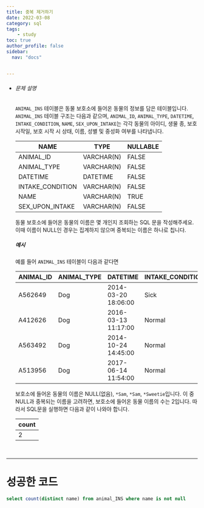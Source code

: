 ```yaml
---
title: 중복 제거하기
date: 2022-03-08
category: sql
tags:
    - study
toc: true
author_profile: false
sidebar:
  nav: "docs"


---
```


- ###### 문제 설명

  `ANIMAL_INS` 테이블은 동물 보호소에 들어온 동물의 정보를 담은 테이블입니다. `ANIMAL_INS` 테이블 구조는 다음과 같으며, `ANIMAL_ID`, `ANIMAL_TYPE`, `DATETIME`, `INTAKE_CONDITION`, `NAME`, `SEX_UPON_INTAKE`는 각각 동물의 아이디, 생물 종, 보호 시작일, 보호 시작 시 상태, 이름, 성별 및 중성화 여부를 나타냅니다.

  | NAME             | TYPE       | NULLABLE |
  | ---------------- | ---------- | -------- |
  | ANIMAL_ID        | VARCHAR(N) | FALSE    |
  | ANIMAL_TYPE      | VARCHAR(N) | FALSE    |
  | DATETIME         | DATETIME   | FALSE    |
  | INTAKE_CONDITION | VARCHAR(N) | FALSE    |
  | NAME             | VARCHAR(N) | TRUE     |
  | SEX_UPON_INTAKE  | VARCHAR(N) | FALSE    |

  동물 보호소에 들어온 동물의 이름은 몇 개인지 조회하는 SQL 문을 작성해주세요. 이때 이름이 NULL인 경우는 집계하지 않으며 중복되는 이름은 하나로 칩니다.

  ##### 예시

  예를 들어 `ANIMAL_INS` 테이블이 다음과 같다면

  | ANIMAL_ID | ANIMAL_TYPE | DATETIME            | INTAKE_CONDITION | NAME     | SEX_UPON_INTAKE |
  | --------- | ----------- | ------------------- | ---------------- | -------- | --------------- |
  | A562649   | Dog         | 2014-03-20 18:06:00 | Sick             | NULL     | Spayed Female   |
  | A412626   | Dog         | 2016-03-13 11:17:00 | Normal           | *Sam     | Neutered Male   |
  | A563492   | Dog         | 2014-10-24 14:45:00 | Normal           | *Sam     | Neutered Male   |
  | A513956   | Dog         | 2017-06-14 11:54:00 | Normal           | *Sweetie | Spayed Female   |

  보호소에 들어온 동물의 이름은 NULL(없음), `*Sam`, `*Sam`, `*Sweetie`입니다. 이 중 NULL과 중복되는 이름을 고려하면, 보호소에 들어온 동물 이름의 수는 2입니다. 따라서 SQL문을 실행하면 다음과 같이 나와야 합니다.

  | count |
  | ----- |
  | 2     |

  ​

------

# 성공한 코드

```sql
select count(distinct name) from animal_INS where name is not null
```

